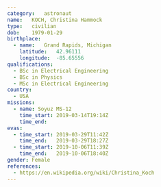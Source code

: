 ```yaml
---
category:	astronaut
name:	KOCH, Christina Hammock
type:	civilian
dob:	1979-01-29
birthplace:
  - name:	Grand Rapids, Michigan
    latitude:	42.96111
    longitude:	-85.65556
qualifications:
  - BSc in Electrical Engineering
  - BSc in Physics 
  - MSc in Electrical Engineering
country:
  - USA
missions:
  - name: Soyuz MS-12
    time_start:	2019-03-14T19:14Z
    time_end:	
evas:
  - time_start: 2019-03-29T11:42Z
    time_end:   2019-03-29T18:27Z
  - time_start: 2019-10-06T11:39Z
    time_end:   2019-10-06T18:40Z
gender:	Female
references:
  - https://en.wikipedia.org/wiki/Christina_Koch
---
```

